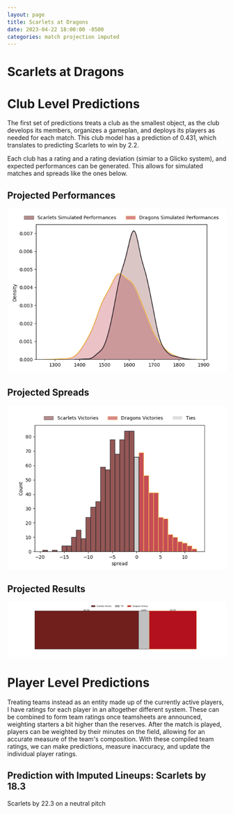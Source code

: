 ```yaml
---  
layout: page  
title: Scarlets at Dragons  
date: 2023-04-22 18:00:00 -0500  
categories: match projection imputed  
---
```

# Scarlets at Dragons

# Club Level Predictions


The first set of predictions treats a club as the smallest object, as the club develops its members, organizes a gameplan, and deploys its players as needed for each match. This club model has a prediction of 0.431, which translates to predicting Scarlets to win by 2.2.

Each club has a rating and a rating deviation (simiar to a Glicko system), and expected performances can be generated. This allows for simulated matches and spreads like the ones below.
## Projected Performances


![Projected Performances](plots/performances_2023-04-22-Dragons-Scarlets.png)
## Projected Spreads


![Projected Spreads](plots/spreads_2023-04-22-Dragons-Scarlets.png)
## Projected Results


![Projected Results](plots/resultbar_2023-04-22-Dragons-Scarlets.png)
# Player Level Predictions


Treating teams instead as an entity made up of the currently active players, I have ratings for each player in an altogether different system. These can be combined to form team ratings once teamsheets are announced, weighting starters a bit higher than the reserves. After the match is played, players can be weighted by their minutes on the field, allowing for an accurate measure of the team's composition. With these compiled team ratings, we can make predictions, measure inaccuracy, and update the individual player ratings.
## Prediction with Imputed Lineups: Scarlets by 18.3


Scarlets by 22.3 on a neutral pitch

